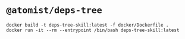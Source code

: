 # `@atomist/deps-tree`

```
docker build -t deps-tree-skill:latest -f docker/Dockerfile .
docker run -it --rm --entrypoint /bin/bash deps-tree-skill:latest
```
